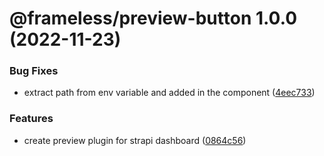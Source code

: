 # @frameless/preview-button 1.0.0 (2022-11-23)


### Bug Fixes

* extract path from env variable and added in the component ([4eec733](https://github.com/frameless/strapi/commit/4eec733bf35eb6c32b3a04693435bd4f70550b68))


### Features

* create preview plugin for strapi dashboard ([0864c56](https://github.com/frameless/strapi/commit/0864c56a2142fa568e5c43f9db3963f75c65b823))
